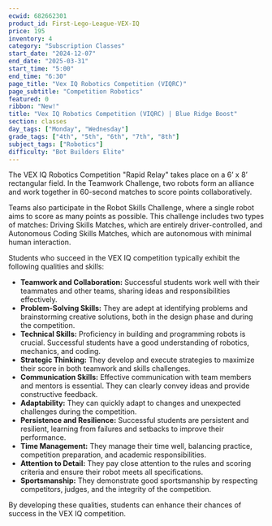 ```yaml
---
ecwid: 682662301
product_id: First-Lego-League-VEX-IQ
price: 195
inventory: 4
category: "Subscription Classes"
start_date: "2024-12-07"
end_date: "2025-03-31"
start_time: "5:00"
end_time: "6:30"
page_title: "Vex IQ Robotics Competition (VIQRC)"
page_subtitle: "Competition Robotics"
featured: 0
ribbon: "New!"
title: "Vex IQ Robotics Competition (VIQRC) | Blue Ridge Boost"
section: classes
day_tags: ["Monday", "Wednesday"]
grade_tags: ["4th", "5th", "6th", "7th", "8th"]
subject_tags: ["Robotics"]
difficulty: "Bot Builders Elite"
---
```

<p>The VEX IQ Robotics Competition "Rapid Relay" takes place on a 6’ x 8’ rectangular field. In the Teamwork Challenge, two robots form an alliance and work together in 60-second matches to score points collaboratively.</p><p>Teams also participate in the Robot Skills Challenge, where a single robot aims to score as many points as possible. This challenge includes two types of matches: Driving Skills Matches, which are entirely driver-controlled, and Autonomous Coding Skills Matches, which are autonomous with minimal human interaction.</p><p>Students who succeed in the VEX IQ competition typically exhibit the following qualities and skills:</p><ul>
      <li><strong>Teamwork and Collaboration:</strong> Successful students work well with their teammates and other teams, sharing ideas and responsibilities effectively.</li>
      <li><strong>Problem-Solving Skills:</strong> They are adept at identifying problems and brainstorming creative solutions, both in the design phase and during the competition.</li>
      <li><strong>Technical Skills:</strong> Proficiency in building and programming robots is crucial. Successful students have a good understanding of robotics, mechanics, and coding.</li>
      <li><strong>Strategic Thinking:</strong> They develop and execute strategies to maximize their score in both teamwork and skills challenges.</li>
      <li><strong>Communication Skills:</strong> Effective communication with team members and mentors is essential. They can clearly convey ideas and provide constructive feedback.</li>
      <li><strong>Adaptability:</strong> They can quickly adapt to changes and unexpected challenges during the competition.</li>
      <li><strong>Persistence and Resilience:</strong> Successful students are persistent and resilient, learning from failures and setbacks to improve their performance.</li>
      <li><strong>Time Management:</strong> They manage their time well, balancing practice, competition preparation, and academic responsibilities.</li>
      <li><strong>Attention to Detail:</strong> They pay close attention to the rules and scoring criteria and ensure their robot meets all specifications.</li>
      <li><strong>Sportsmanship:</strong> They demonstrate good sportsmanship by respecting competitors, judges, and the integrity of the competition.</li>
    </ul><p>By developing these qualities, students can enhance their chances of success in the VEX IQ competition.</p>

